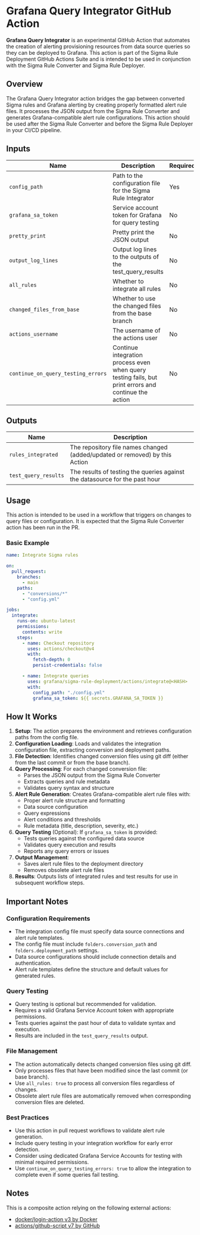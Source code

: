 # Grafana Query Integrator GitHub Action

**Grafana Query Integrator** is an experimental GitHub Action that automates the creation of alerting provisioning resources from data source queries so they can be deployed to Grafana. This action is part of the Sigma Rule Deployment GitHub Actions Suite and is intended to be used in conjunction with the Sigma Rule Converter and Sigma Rule Deployer.

## Overview

The Grafana Query Integrator action bridges the gap between converted Sigma rules and Grafana alerting by creating properly formatted alert rule files. It processes the JSON output from the Sigma Rule Converter and generates Grafana-compatible alert rule configurations. This action should be used after the Sigma Rule Converter and before the Sigma Rule Deployer in your CI/CD pipeline.

## Inputs

| Name                               | Description                                                                                          | Required | Default               |
| ---------------------------------- | ---------------------------------------------------------------------------------------------------- | -------- | --------------------- |
| `config_path`                      | Path to the configuration file for the Sigma Rule Integrator                                         | Yes      | `""`                  |
| `grafana_sa_token`                 | Service account token for Grafana for query testing                                                  | No       | `""`                  |
| `pretty_print`                     | Pretty print the JSON output                                                                         | No       | `false`               |
| `output_log_lines`                 | Output log lines to the outputs of the test_query_results                                            | No       | `false`               |
| `all_rules`                        | Whether to integrate all rules                                                                       | No       | `false`               |
| `changed_files_from_base`          | Whether to use the changed files from the base branch                                                | No       | `false`               |
| `actions_username`                 | The username of the actions user                                                                     | No       | `github-actions[bot]` |
| `continue_on_query_testing_errors` | Continue integration process even when query testing fails, but print errors and continue the action | No       | `true`                |

## Outputs

| Name                 | Description                                                                 |
| -------------------- | --------------------------------------------------------------------------- |
| `rules_integrated`   | The repository file names changed (added/updated or removed) by this Action |
| `test_query_results` | The results of testing the queries against the datasource for the past hour |

## Usage

This action is intended to be used in a workflow that triggers on changes to query files or configuration.
It is expected that the Sigma Rule Converter action has been run in the PR.

### Basic Example

```yaml
name: Integrate Sigma rules

on:
  pull_request:
    branches:
      - main
    paths:
      - "conversions/*"
      - "config.yml"

jobs:
  integrate:
    runs-on: ubuntu-latest
    permissions:
      contents: write
    steps:
      - name: Checkout repository
        uses: actions/checkout@v4
        with:
          fetch-depth: 0
          persist-credentials: false

      - name: Integrate queries
        uses: grafana/sigma-rule-deployment/actions/integrate@<HASH>
        with:
          config_path: "./config.yml"
          grafana_sa_token: ${{ secrets.GRAFANA_SA_TOKEN }}
```

## How It Works

1. **Setup**: The action prepares the environment and retrieves configuration paths from the config file.
2. **Configuration Loading**: Loads and validates the integration configuration file, extracting conversion and deployment paths.
3. **File Detection**: Identifies changed conversion files using git diff (either from the last commit or from the base branch).
4. **Query Processing**: For each changed conversion file:
   - Parses the JSON output from the Sigma Rule Converter
   - Extracts queries and rule metadata
   - Validates query syntax and structure
5. **Alert Rule Generation**: Creates Grafana-compatible alert rule files with:
   - Proper alert rule structure and formatting
   - Data source configuration
   - Query expressions
   - Alert conditions and thresholds
   - Rule metadata (title, description, severity, etc.)
6. **Query Testing** (Optional): If `grafana_sa_token` is provided:
   - Tests queries against the configured data source
   - Validates query execution and results
   - Reports any query errors or issues
7. **Output Management**:
   - Saves alert rule files to the deployment directory
   - Removes obsolete alert rule files
8. **Results**: Outputs lists of integrated rules and test results for use in subsequent workflow steps.

## Important Notes

### Configuration Requirements

- The integration config file must specify data source connections and alert rule templates.
- The config file must include `folders.conversion_path` and `folders.deployment_path` settings.
- Data source configurations should include connection details and authentication.
- Alert rule templates define the structure and default values for generated rules.

### Query Testing

- Query testing is optional but recommended for validation.
- Requires a valid Grafana Service Account token with appropriate permissions.
- Tests queries against the past hour of data to validate syntax and execution.
- Results are included in the `test_query_results` output.

### File Management

- The action automatically detects changed conversion files using git diff.
- Only processes files that have been modified since the last commit (or base branch).
- Use `all_rules: true` to process all conversion files regardless of changes.
- Obsolete alert rule files are automatically removed when corresponding conversion files are deleted.

### Best Practices

- Use this action in pull request workflows to validate alert rule generation.
- Include query testing in your integration workflow for early error detection.
- Consider using dedicated Grafana Service Accounts for testing with minimal required permissions.
- Use `continue_on_query_testing_errors: true` to allow the integration to complete even if some queries fail testing.

## Notes

This is a composite action relying on the following external actions:

- [docker/login-action v3 by Docker](https://github.com/docker/login-action)
- [actions/github-script v7 by GitHub](https://github.com/actions/github-script)
